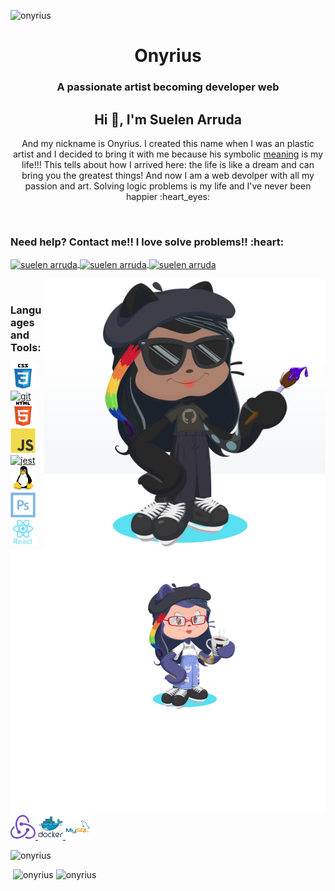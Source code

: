 <p align="left"> <img src="https://komarev.com/ghpvc/?username=onyrius&label=Profile%20views&color=0e75b6&style=flat" alt="onyrius" /> </p>

<h1 align="center">Onyrius</h1>
<h3 align="center">A passionate artist becoming developer web</h3>

<h2 align="center">Hi 👋, I'm Suelen Arruda</h2>

<p align="center">And my nickname is Onyrius. I created this name when I was an plastic artist and I decided to bring it with me because his symbolic  <a href='https://dictionary.cambridge.org/pt/dicionario/ingles/oneiric' target='_target'>meaning</a> is my life!!! This tells about how I arrived here: the life is like a dream and can bring you the greatest things! And now I am a web devolper with all my passion and art.  Solving logic problems is my life and I've never been happier :heart_eyes:</p> 

<br/>
<h3 align="left"> Need help? Contact me!! I love solve problems!! :heart:</h3>
<p align="left">
<a href="https://www.linkedin.com/in/suelen-arruda/" target="_blank">
  <img align="center" src="https://raw.githubusercontent.com/rahuldkjain/github-profile-readme-generator/master/src/images/icons/Social/linked-in-alt.svg" alt="suelen arruda" height="30" width="40" />
  </a>
  <a href="mailto:suelenonyrius@gmail.com" target="blank">
    <img align="center" src="https://imagepng.org/wp-content/uploads/2018/03/gmail-cone-icon.png" alt="suelen arruda" height="30" width="40" />
  </a>
  <a href="http://api.whatsapp.com/send?1=pt_BR&phone=5547997956472" target="blank">
     <img align="center" src="https://i0.wp.com/multarte.com.br/wp-content/uploads/2018/11/whatsapp-logo-1.png?w=1392&ssl=1" alt="suelen arruda" height="40" width="40" />
  </a>
</p>

<img align="right" src="octome.png#gh-light-mode-only" width="450"/>
<img align="right" src="octome-dark-mode.png#gh-dark-mode-only" width="600"/>


<br/>

<h3 align="left">Languages and Tools:</h3>

<p align="left"> 
  
  <a href="https://www.w3schools.com/css/" target="_blank" rel="noreferrer">
   <img src="https://raw.githubusercontent.com/devicons/devicon/master/icons/css3/css3-original-wordmark.svg" alt="css3" width="40" height="40"/>
  </a>
  <a href="https://git-scm.com/" target="_blank" rel="noreferrer">
    <img src="https://www.vectorlogo.zone/logos/git-scm/git-scm-icon.svg" alt="git" width="40" height="40"/>
  </a> 
  <a href="https://www.w3.org/html/" target="_blank" rel="noreferrer"> 
   <img src="https://raw.githubusercontent.com/devicons/devicon/master/icons/html5/html5-original-wordmark.svg" alt="html5" width="40" height="40"/>
  </a>
  <a href="https://developer.mozilla.org/en-US/docs/Web/JavaScript" target="_blank" rel="noreferrer"> 
   <img src="https://raw.githubusercontent.com/devicons/devicon/master/icons/javascript/javascript-original.svg" alt="javascript" width="40" height="40"/>
  </a> 
  <a href="https://jestjs.io" target="_blank" rel="noreferrer">
    <img src="https://www.vectorlogo.zone/logos/jestjsio/jestjsio-icon.svg" alt="jest" width="40" height="40"/>
  </a> 
  <a href="https://www.linux.org/" target="_blank" rel="noreferrer">
    <img src="https://raw.githubusercontent.com/devicons/devicon/master/icons/linux/linux-original.svg" alt="linux" width="40" height="40"/>
  </a>
  <a href="https://www.photoshop.com/en" target="_blank" rel="noreferrer">
    <img src="https://raw.githubusercontent.com/devicons/devicon/master/icons/photoshop/photoshop-line.svg" alt="photoshop" width="40" height="40"/>
  </a>
  <a href="https://reactjs.org/" target="_blank" rel="noreferrer">
    <img src="https://raw.githubusercontent.com/devicons/devicon/master/icons/react/react-original-wordmark.svg" alt="react" width="40" height="40"/> </a> 
  <a href="https://redux.js.org" target="_blank" rel="noreferrer">
    <img src="https://raw.githubusercontent.com/devicons/devicon/master/icons/redux/redux-original.svg" alt="redux" width="40" height="40"/>
  </a>
 <a href="https://www.docker.com/" target="_blank" rel="noreferrer">
    <img src="https://raw.githubusercontent.com/devicons/devicon/master/icons/docker/docker-original-wordmark.svg" alt="docker" width="40" height="40"/> </a>
<a href="https://www.mysql.com/" target="_blank" rel="noreferrer">
  <img src="https://raw.githubusercontent.com/devicons/devicon/master/icons/mysql/mysql-original-wordmark.svg" alt="mysql" width="40" height="40"/>
</a>
</p>


<img  src="https://github-readme-stats.vercel.app/api/top-langs?username=onyrius&show_icons=true&locale=en&layout=compact" alt="onyrius" />
<br/>
<p>
  &nbsp;<img  src="https://github-readme-stats.vercel.app/api?username=onyrius&show_icons=true&locale=en" alt="onyrius" />
  <img src="https://github-readme-streak-stats.herokuapp.com/?user=onyrius&" alt="onyrius" />
</p>
